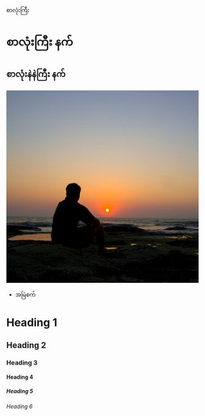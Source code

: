 စာလုံးကြီး

# စာလုံးကြီး နက်
## စာလုံးနဲနဲကြီး နက်
![](https://raw.githubusercontent.com/KhunArr/PaOMusic/master/image/20210226_142930.jpg)
* အမြဲစက်
# Heading 1
## Heading 2
### Heading 3
#### Heading 4
##### Heading 5
###### Heading 6
